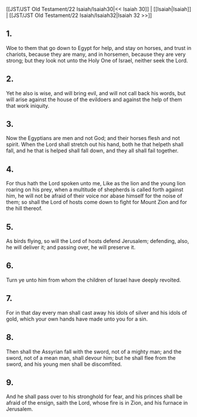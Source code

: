 [[JST/JST Old Testament/22 Isaiah/Isaiah30|<< Isaiah 30]] | [[Isaiah|Isaiah]] | [[JST/JST Old Testament/22 Isaiah/Isaiah32|Isaiah 32 >>]]
## 1.
Woe to them that go down to Egypt for help, and stay on horses, and trust in chariots, because they are many, and in horsemen, because they are very strong; but they look not unto the Holy One of Israel, neither seek the Lord.
## 2.
Yet he also is wise, and will bring evil, and will not call back his words, but will arise against the house of the evildoers and against the help of them that work iniquity.
## 3.
Now the Egyptians are men and not God; and their horses flesh and not spirit. When the Lord shall stretch out his hand, both he that helpeth shall fall, and he that is helped shall fall down, and they all shall fail together.
## 4.
For thus hath the Lord spoken unto me, Like as the lion and the young lion roaring on his prey, when a multitude of shepherds is called forth against him, he will not be afraid of their voice nor abase himself for the noise of them; so shall the Lord of hosts come down to fight for Mount Zion and for the hill thereof.
## 5.
As birds flying, so will the Lord of hosts defend Jerusalem; defending, also, he will deliver it; and passing over, he will preserve it.
## 6.
Turn ye unto him from whom the children of Israel have deeply revolted.
## 7.
For in that day every man shall cast away his idols of silver and his idols of gold, which your own hands have made unto you for a sin.
## 8.
Then shall the Assyrian fall with the sword, not of a mighty man; and the sword, not of a mean man, shall devour him; but he shall flee from the sword, and his young men shall be discomfited.
## 9.
And he shall pass over to his stronghold for fear, and his princes shall be afraid of the ensign, saith the Lord, whose fire is in Zion, and his furnace in Jerusalem.

